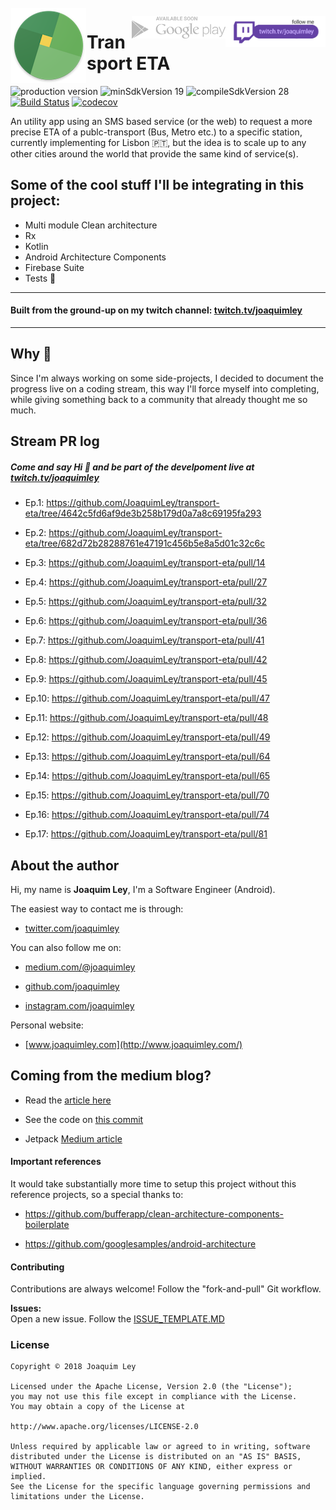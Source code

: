 <img alt="Icon" src="art/readme_logo.png?raw=true" align="left" hspace="1" vspace="1">

<a alt='Watch the Stream' href='https://twitch.tv/joaquimley' target='_blank' align='left'><img align='right' height='50' style='border:0px;height:50px;' src='art/follow_me_twitch_badge.png?v=0' border='0' /></a>

<a alt='Available soon' align='left'><img align='right' height='36' style='border:0px;height:36px;' src='art/googleplay_soon.png?v=0' border='0' /></a>

# Transport ETA

![production version](https://img.shields.io/badge/playstore-unreleased-lightgrey.svg?style=true)
![minSdkVersion 19](https://img.shields.io/badge/minSdkVersion-19-yellow.svg?style=true)
![compileSdkVersion 28](https://img.shields.io/badge/compileSdkVersion-28-green.svg?style=true)
[![Build Status](https://app.bitrise.io/app/f75916759d698e6e/status.svg?token=nCaNQBZcMNPMckWWwn8Gxg&branch=develop)](https://app.bitrise.io/app/f75916759d698e6e)
[![codecov](https://codecov.io/gh/JoaquimLey/transport-eta/branch/develop/graph/badge.svg)](https://codecov.io/gh/JoaquimLey/transport-eta)

An utility app using an SMS based service (or the web) to request a more precise ETA of a publc-transport (Bus, Metro etc.) to a specific station, currently implementing for Lisbon 🇵🇹, but the idea is to scale up to any other cities around the world that provide the same kind of service(s).

## Some of the cool stuff I'll be integrating in this project:
- Multi module Clean architecture
- Rx
- Kotlin
- Android Architecture Components
- Firebase Suite
- Tests  🙌

-----------------------------
#### Built from the ground-up on my twitch channel: [twitch.tv/joaquimley](http:twitch.tv/joaquimley)
--------------------

## Why 🤔
Since I'm always working on some side-projects, I decided to document the progress live on a coding stream, this way I'll force myself into completing, while giving something back to a community that already thought me so much.

## Stream PR log
##### Come and say Hi 👋 and be part of the develpoment live at [twitch.tv/joaquimley](http:twitch.tv/joaquimley)

- Ep.1:  https://github.com/JoaquimLey/transport-eta/tree/4642c5fd6af9de3b258b179d0a7a8c69195fa293

- Ep.2: https://github.com/JoaquimLey/transport-eta/tree/682d72b28288761e47191c456b5e8a5d01c32c6c

- Ep.3: https://github.com/JoaquimLey/transport-eta/pull/14

- Ep.4: https://github.com/JoaquimLey/transport-eta/pull/27

- Ep.5: https://github.com/JoaquimLey/transport-eta/pull/32

- Ep.6: https://github.com/JoaquimLey/transport-eta/pull/36

- Ep.7: https://github.com/JoaquimLey/transport-eta/pull/41

- Ep.8: https://github.com/JoaquimLey/transport-eta/pull/42

- Ep.9: https://github.com/JoaquimLey/transport-eta/pull/45

- Ep.10: https://github.com/JoaquimLey/transport-eta/pull/47

- Ep.11: https://github.com/JoaquimLey/transport-eta/pull/48

- Ep.12: https://github.com/JoaquimLey/transport-eta/pull/49

- Ep.13: https://github.com/JoaquimLey/transport-eta/pull/64

- Ep.14: https://github.com/JoaquimLey/transport-eta/pull/65

- Ep.15: https://github.com/JoaquimLey/transport-eta/pull/70

- Ep.16: https://github.com/JoaquimLey/transport-eta/pull/74

- Ep.17: https://github.com/JoaquimLey/transport-eta/pull/81

## About the author
Hi, my name is  **Joaquim Ley**, I'm a Software Engineer (Android).

The easiest way to contact me is through:

-   [twitter.com/joaquimley](https://twitter.com/joaquimley)

You can also follow me on:

-   [medium.com/@joaquimley](https://medium.com/@joaquimley)

-   [github.com/joaquimley](https://github.com/joaquimley)

-   [instagram.com/joaquimley](https://instagram.com/joaquimley)


Personal website:

-   [www.joaquimley.com](http://www.joaquimley.com/)

## Coming from the medium blog?
- Read the [article here](https://medium.com/@JoaquimLey/android-architecture-components-now-with-100-more-mvvm-11629a630125)
- See the code on [this commit](https://github.com/JoaquimLey/transport-eta/tree/26ce1a7f4b2dff12c6efa2292531035e70bfc4ae)

- Jetpack [Medium article](https://medium.com/@JoaquimLey/jetpack-series-1-androidx-a-headache-for-a-better-package-structure-62c3608596fd)

#### Important references

It would take substantially more time to setup this project without this reference projects, so a special thanks to:

- https://github.com/bufferapp/clean-architecture-components-boilerplate

- https://github.com/googlesamples/android-architecture

#### Contributing  

Contributions are always welcome! Follow the "fork-and-pull" Git workflow.  

**Issues:**  
Open a new issue. Follow the [ISSUE_TEMPLATE.MD](../master/ISSUE_TEMPLATE.MD)  
  
  
### License

	Copyright © 2018 Joaquim Ley

	Licensed under the Apache License, Version 2.0 (the "License");
	you may not use this file except in compliance with the License.
	You may obtain a copy of the License at

	http://www.apache.org/licenses/LICENSE-2.0

	Unless required by applicable law or agreed to in writing, software
	distributed under the License is distributed on an "AS IS" BASIS,
	WITHOUT WARRANTIES OR CONDITIONS OF ANY KIND, either express or
	implied.
	See the License for the specific language governing permissions and
	limitations under the License.
